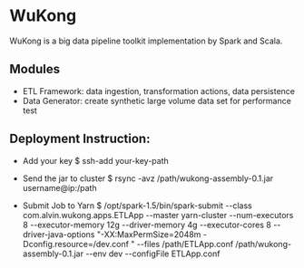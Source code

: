 # WuKong

WuKong is a big data pipeline toolkit implementation by Spark and Scala.

## Modules

* ETL Framework: data ingestion, transformation actions, data persistence
* Data Generator: create synthetic large volume data set for performance test

## Deployment Instruction:

* Add your key
$ ssh-add your-key-path

* Send the jar to cluster
$ rsync -avz /path/wukong-assembly-0.1.jar username@ip:/path

* Submit Job to Yarn
$ /opt/spark-1.5/bin/spark-submit --class com.alvin.wukong.apps.ETLApp
--master yarn-cluster
--num-executors 8  --executor-memory 12g
--driver-memory 4g --executor-cores 8
--driver-java-options "-XX:MaxPermSize=2048m -Dconfig.resource=/dev.conf "
--files /path/ETLApp.conf /path/wukong-assembly-0.1.jar
--env dev
--configFile ETLApp.conf